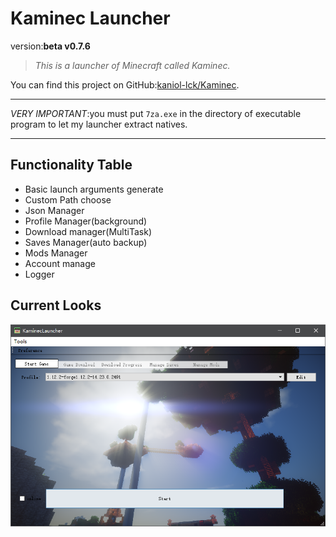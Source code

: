 # Kaminec Launcher

version:**beta v0.7.6**

> *This is a launcher of Minecraft called Kaminec.*
>

You can find this project on GitHub:[kaniol-lck/Kaminec](www.github.com/kaniol-lck/kaminec).

-------

*VERY IMPORTANT*:you must put `7za.exe` in the directory of executable program to let my launcher extract natives.

------

## Functionality Table

- Basic launch arguments  generate
- Custom Path choose
- Json Manager
- Profile Manager(background)
- Download manager(MultiTask)
- Saves Manager(auto backup)
- Mods Manager
- Account manage
- Logger


## Current Looks

![](main_window.png)